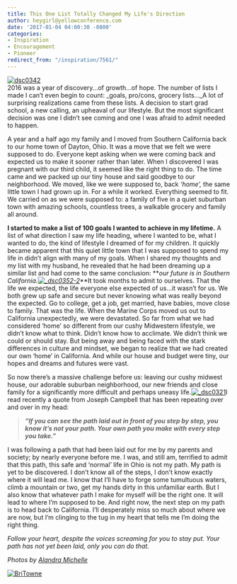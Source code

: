 ```yaml
---
title: This One List Totally Changed My Life's Direction
author: heygirl@yellowconference.com
date: '2017-01-04 04:00:30 -0800'
categories:
- Inspiration
- Encouragement
- Pioneer
redirect_from: "/inspiration/7561/"
---
```


[![dsc0342](https://s3.amazonaws.com/yellow-files/blog/2017/01/DSC0342-1.jpg)](https://s3.amazonaws.com/yellow-files/blog/2017/01/DSC0342-1.jpg)[  
](https://s3.amazonaws.com/yellow-files/blog/2017/01/DSC0342.jpg)2016 was a year of discovery...of growth...of hope. The number of lists I made I can’t even begin to count: _goals, pro/cons, grocery lists..._A lot of surprising realizations came from these lists. A decision to start grad school, a new calling, an upheaval of our lifestyle. But the most significant decision was one I didn’t see coming and one I was afraid to admit needed to happen.

A year and a half ago my family and I moved from Southern California back to our home town of Dayton, Ohio. It was a move that we felt we were supposed to do. Everyone kept asking when we were coming back and expected us to make it sooner rather than later. When I discovered I was pregnant with our third child, it seemed like the right thing to do. The time came and we packed up our tiny house and said goodbye to our neighborhood. We moved, like we were supposed to, back _‘home’,_ the same little town I had grown up in. For a while it worked. Everything seemed to fit. We carried on as we were supposed to: a family of five in a quiet suburban town with amazing schools, countless trees, a walkable grocery and family all around.

**I started to make a list of 100 goals I wanted to achieve in my lifetime.** A list of what direction I saw my life heading, where I wanted to be, what I wanted to do, the kind of lifestyle I dreamed of for my children. It quickly became apparent that this quiet little town that I was supposed to spend my life in didn’t align with many of my goals. When I shared my thoughts and my list with my husband, he revealed that he had been dreaming up a similar list and had come to the same conclusion: **_our future is in Southern California.[![_dsc0352-2](https://s3.amazonaws.com/yellow-files/blog/2017/01/DSC0352-2.jpg)](https://s3.amazonaws.com/yellow-files/blog/2017/01/DSC0352-2.jpg)_**It took months to admit to ourselves. That the life we expected, the life everyone else expected of us...it wasn’t for us. We both grew up safe and secure but never knowing what was really beyond the expected. Go to college, get a job, get married, have babies, move close to family. That was the life. When the Marine Corps moved us out to California unexpectedly, we were devastated. So far from what we had considered ‘home’ so different from our cushy Midwestern lifestyle, we didn’t know what to think. Didn’t know how to acclimate. We didn’t think we could or should stay. But being away and being faced with the stark differences in culture and mindset, we began to realize that we had created our own ‘home’ in California. And while our house and budget were tiny, our hopes and dreams and futures were vast.

So now there’s a massive challenge before us: leaving our cushy midwest house, our adorable suburban neighborhood, our new friends and close family for a significantly more difficult and perhaps uneasy life.[![_dsc0321](https://s3.amazonaws.com/yellow-files/blog/2017/01/DSC0321.jpg)](https://s3.amazonaws.com/yellow-files/blog/2017/01/DSC0321.jpg)I read recently a quote from Joseph Campbell that has been repeating over and over in my head:

> **_“If you can see the path laid out in front of you step by step, you know it’s not your path. Your own path you make with every step you take.”_**

I was following a path that had been laid out for me by my parents and society; by nearly everyone before me. I was, and still am, terrified to admit that this path, this safe and ‘normal’ life in Ohio is not my path. My path is yet to be discovered. I don’t know all of the steps, I don’t know exactly where it will lead me. I know that I’ll have to forge some tumultuous waters, climb a mountain or two, get my hands dirty in this unfamiliar earth. But I also know that whatever path I make for myself will be the right one. It will lead to where I’m supposed to be. And right now, the next step on my path is to head back to California. I’ll desperately miss so much about where we are now, but I’m clinging to the tug in my heart that tells me I’m doing the right thing.

_Follow your heart, despite the voices screaming for you to stay put. Your path has not yet been laid, only you can do that._

_Photos by [Alandra Michelle](http://www.alandramichelle.com/)_

[![BriTowne](https://s3.amazonaws.com/yellow-files/blog/2016/07/BriTowne.jpg)](http://www.briannatowne.com/)
